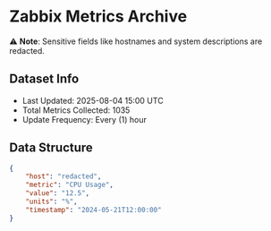 # Zabbix Metrics Archive

⚠️ **Note**: Sensitive fields like hostnames and system descriptions are redacted.

## Dataset Info
- Last Updated: 2025-08-04 15:00 UTC
- Total Metrics Collected: 1035
- Update Frequency: Every (1) hour

## Data Structure
```json
{
    "host": "redacted",
    "metric": "CPU Usage",
    "value": "12.5",
    "units": "%",
    "timestamp": "2024-05-21T12:00:00"
}
```
